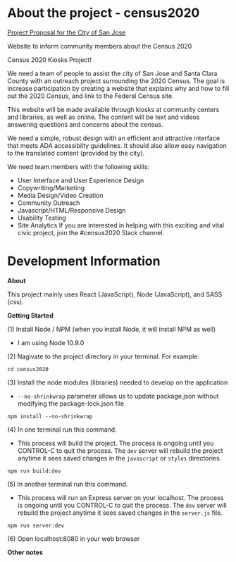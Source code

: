 # About the project - census2020

[Project Proposal for the City of San Jose](https://drive.google.com/open?id=1CvBMkS9AF18NR5vTeiFQrdssHQHXV5xpwWCXEp4cTFE)

Website to inform community members about the Census 2020

Census 2020 Kiosks Project!

We need a team of people to assist the city of San Jose and Santa Clara County with an outreach project surrounding the 2020 Census. The goal is increase participation by creating a website that explains why and how to fill out the 2020 Census, and link to the Federal Census site.

This website will be made available through kiosks at community centers and libraries, as well as online. The content will be text and videos answering questions and concerns about the census.

We need a simple, robust design with an efficient and attractive interface that meets ADA accessibilty guidelines. It should also allow easy navigation to the translated content (provided by the city).

We need team members with the following skills:
- User Interface and User Experience Design
- Copywriting/Marketing
- Media Design/Video Creation
- Community Outreach
- Javascript/HTML/Responsive Design
- Usability Testing
- Site Analytics
If you are interested in helping with this exciting and vital civic project, join the #census2020 Slack channel.

# Development Information

**About**

This project mainly uses React (JavaScript), Node (JavaScript), and SASS (css).

**Getting Started**

(1) Install Node / NPM (when you install Node, it will install NPM as well)

- I am using Node 10.9.0

(2) Nagivate to the project directory in your terminal. For example:

```
cd census2020
```

(3) Install the node modules (libraries) needed to develop on the application

- `--no-shrinkwrap` parameter allows us to update package.json without 
modifying the package-lock.json file
```
npm install --no-shrinkwrap
```

(4) In one terminal run this command. 

- This process will build the project. 
The process is ongoing until you CONTROL-C to quit the process.
The `dev` server will rebuild the project anytime it sees saved 
changes in the `javascript` or `styles` directories.
```
npm run build:dev
```

(5) In another terminal run this command. 

- This process will run an Express server on your localhost. 
The process is ongoing until you CONTROL-C to quit the process.
The `dev` server will rebuild the project anytime it sees saved 
changes in the `server.js` file.

```
npm run server:dev
```

(6) Open localhost:8080 in your web browser

**Other notes**


